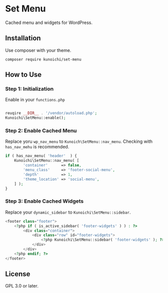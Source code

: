 # Set Menu

Cached menu and widgets for WordPress.

## Installation

Use composer with your theme.

```
composer require kunoichi/set-menu
```

## How to Use

### Step 1: Initialization

Enable in your `functions.php`

```php

reuqire __DIR__ . '/vendor/autoload.php';
Kunoichi\SetMenu::enable();
```

### Step 2: Enable Cached Menu

Replace yoru `wp_nav_menu` to `Kunoich\SetMenu::nav_menu`.
Checking with `has_nav_mehu` is recommended.

```php
if ( has_nav_menu( 'header'  ) {
	Kunoichi\SetMenu::nav_menu( [
		'container'      => false,
		'menu_class'     => 'footer-social-menu',
		'depth'          => 1,
		'theme_location' => 'social-menu',
	] );
}
```

### Step 3: Enable Cached Widgets

Replace your `dynamic_sidebar` to `Kunoichi\SetMenu::sidebar`.

```php
<footer class="footer">
	<?php if ( is_active_sidebar( 'footer-widgets' ) ) : ?>
		<div class="container">
			<div class="row" id="footer-widgets">
				<?php Kunoichi\SetMenu::sidebar( 'footer-widgets' ); ?>
			</div>
		</div>
	<?php endif; ?>
</footer>
```

## License

GPL 3.0 or later.